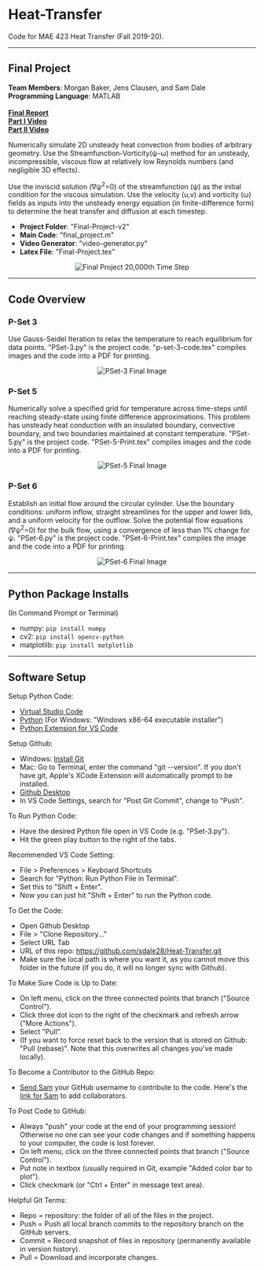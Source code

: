 # Heat-Transfer
Code for MAE 423 Heat Transfer (Fall 2019-20). 
***

## Final Project
**Team Members**: Morgan Baker, Jens Clausen, and Sam Dale  
**Programming Language**: MATLAB  <br/><br/>
**[Final Report][8]**  
**[Part I Video][9]**  
**[Part II Video][10]**  

Numerically simulate 2D unsteady heat convection from bodies of arbitrary geometry. Use the Streamfunction-Vorticity(ψ-ω) method for an unsteady, incompressible, viscous flow at relatively low Reynolds numbers (and negligible 3D effects).

Use the inviscid solution (∇ψ<sup>2</sup>=0) of the streamfunction (ψ) as the initial condition for the viscous simulation. Use the velocity (u,v) and vorticity (ω) fields as inputs into the unsteady energy equation (in finite-difference form) to determine the heat transfer and diffusion at each timestep. 
<br/>

- **Project Folder**: "Final-Project-v2"  
- **Main Code**: "final_project.m"
- **Video Generator**: "video-generator.p<i></i>y"
- **Latex File**: "Final-Project.tex"  


<p align="center">
<img alt="Final Project 20,000th Time Step" src="https://raw.githubusercontent.com/sdale28/Heat-Transfer/master/Final-Project-v2/images/Final-Project-20000.png">
</p>

---
## Code Overview
### P-Set 3
Use Gauss-Seidel Iteration to relax the temperature to reach equilibrium for data points. "PSet-3.p<i></i>y" is the project code. "p-set-3-code.tex" compiles images and the code into a PDF for printing.

<p align="center">
<img alt="PSet-3 Final Image" src="https://raw.githubusercontent.com/sdale28/Heat-Transfer/master/Problem-Set-3/images/pset-3-figure-3-final.png">
</p>

### P-Set 5
Numerically solve a specified grid for temperature across time-steps until reaching steady-state using finite difference approximations. This problem has unsteady heat conduction with an insulated boundary, convective boundary, and two boundaries maintained at constant temperature. 
"PSet-5.p<i></i>y" is the project code. "PSet-5-Print.tex" compiles images and the code into a PDF for printing.

<p align="center">
<img alt="PSet-5 Final Image" src="https://raw.githubusercontent.com/sdale28/Heat-Transfer/master/Problem-Set-5/images/Problem-Set-5-Figure-5.png">
</p>

### P-Set 6
Establish an initial flow around the circular cylinder. Use the boundary conditions: uniform inflow, straight streamlines for the upper and lower lids, and a uniform velocity for the outflow. Solve the potential flow equations (∇ψ<sup>2</sup>=0) for the bulk flow, using a convergence of less than 1% change for ψ.
"PSet-6.p<i></i>y" is the project code. "PSet-6-Print.tex" compiles the image and the code into a PDF for printing.

<p align="center">
<img alt="PSet-6 Final Image" src="https://raw.githubusercontent.com/sdale28/Heat-Transfer/master/Problem-Set-6/images/Problem-Set-6-Figure.png">
</p>


---
## Python Package Installs
(In Command Prompt or Terminal)

- numpy: ```pip install numpy```
- cv2: ```pip install opencv-python```
- matplotlib: ```pip install matplotlib```

---
## Software Setup
Setup Python Code: 
- [Virtual Studio Code][3]
- [Python][4] (For Windows: "Windows x86-64 executable installer")
- [Python Extension for VS Code][5]

Setup Github:
- Windows: [Install Git][1]
- Mac: Go to Terminal, enter the command "git --version". If you don't have git, Apple's XCode Extension will automatically prompt to be installed. 
- [Github Desktop][2]
- In VS Code Settings, search for "Post Git Commit", change to "Push".

To Run Python Code:
- Have the desired Python file open in VS Code (e.g. "PSet-3.py").
- Hit the green play button to the right of the tabs.

Recommended VS Code Setting:
- File > Preferences > Keyboard Shortcuts
- Search for "Python: Run Python File in Terminal".
- Set this to "Shift + Enter".
- Now you can just hit "Shift + Enter" to run the Python code.

To Get the Code:
- Open Github Desktop
- File > "Clone Repository..."
- Select URL Tab
- URL of this repo: https://github.com/sdale28/Heat-Transfer.git
- Make sure the local path is where you want it, as you cannot move this folder in the future (if you do, it will no longer sync with Github). 

To Make Sure Code is Up to Date:
- On left menu, click on the three connected points that branch ("Source Control"). 
- Click three dot icon to the right of the checkmark and refresh arrow ("More Actions").
- Select "Pull". 
- (If you want to force reset back to the version that is stored on Github: "Pull (rebase)". Note that this overwrites all changes you've made locally). 

To Become a Contributor to the GitHub Repo:
- [Send Sam][6] your GitHub username to contribute to the code. Here's the [link for Sam][7] to add collaborators.

To Post Code to GitHub: 
 - Always "push" your code at the end of your programming session! Otherwise no one can see your code changes and if something happens to your computer, the code is lost forever.
- On left menu, click on the three connected points that branch ("Source Control"). 
- Put note in textbox (usually required in Git, example "Added color bar to plot"). 
- Click checkmark (or "Ctrl + Enter" in message text area). 

Helpful Git Terms:
 - Repo = repository: the folder of all of the files in the project.
 - Push = Push all local branch commits to the repository branch on the GitHub servers.
 - Commit = Record snapshot of files in repository (permanently available in version history). 
 - Pull = Download and incorporate changes.

[1]:https://git-scm.com/download/win
[2]:https://desktop.github.com/
[3]:https://code.visualstudio.com/
[4]:https://www.python.org/downloads/
[5]:https://marketplace.visualstudio.com/items?itemName=ms-python.python
[6]:mailto:sdale@princeton.edu
[7]:https://github.com/sdale28/Heat-Transfer/settings/collaboration
[8]:https://github.com/sdale28/Heat-Transfer/raw/master/Final-Project-v2/latex/compile/final-report.pdf
[9]:https://youtu.be/Va4I72YeALE
[10]:https://youtu.be/b8tadgjrUlY